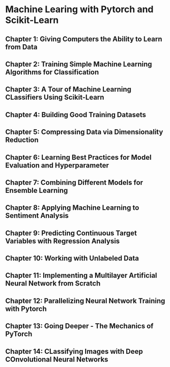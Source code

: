 # Machine Learing with Pytorch and Scikit-Learn

## Chapter 1: Giving Computers the Ability to Learn from Data

## Chapter 2: Training Simple Machine Learning Algorithms for Classification


## Chapter 3: A Tour of Machine Learning CLassifiers Using Scikit-Learn

## Chapter 4: Building Good Training Datasets

## Chapter 5: Compressing Data via Dimensionality Reduction

## Chapter 6: Learning Best Practices for Model Evaluation and Hyperparameter

## Chapter 7: Combining Different Models for Ensemble Learning

## Chapter 8: Applying Machine Learning to Sentiment Analysis

## Chapter 9: Predicting Continuous Target Variables with Regression Analysis

## Chapter 10: Working with Unlabeled Data

## Chapter 11: Implementing a Multilayer Artificial Neural Network from Scratch

## Chapter 12: Parallelizing Neural Network Training with Pytorch

## Chapter 13: Going Deeper - The Mechanics of PyTorch

## Chapter 14: CLassifying Images with Deep COnvolutional Neural Networks
